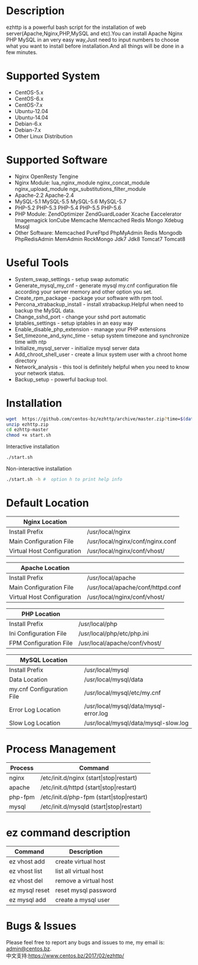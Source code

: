 Description
===========
ezhttp is a powerful bash script for the installation of web server(Apache,Nginx,PHP,MySQL and etc).You can install Apache Nginx PHP MySQL in an very easy way,Just need to input numbers to choose what you want to install before installation.And all things will be done in a few minutes.

Supported System
===============
* CentOS-5.x
* CentOS-6.x
* CentOS-7.x
* Ubuntu-12.04
* Ubuntu-14.04
* Debian-6.x
* Debian-7.x
* Other Linux Distribution

Supported Software
==================
* Nginx OpenResty Tengine
* Nginx Module: lua_nginx_module nginx_concat_module nginx_upload_module ngx_substitutions_filter_module
* Apache-2.2 Apache-2.4
* MySQL-5.1 MySQL-5.5 MySQL-5.6 MySQL-5.7
* PHP-5.2 PHP-5.3 PHP-5.4 PHP-5.5 PHP-5.6
* PHP Module: ZendOptimizer ZendGuardLoader Xcache Eaccelerator Imagemagick IonCube Memcache Memcached Redis Mongo Xdebug Mssql
* Other Software: Memcached PureFtpd PhpMyAdmin Redis Mongodb PhpRedisAdmin MemAdmin RockMongo Jdk7 Jdk8 Tomcat7 Tomcat8

Useful Tools
============
* System_swap_settings - setup swap automatic
* Generate_mysql_my_cnf - generate mysql my.cnf configuration file according your server memory and other option you set.
* Create_rpm_package - package your software with rpm tool.
* Percona_xtrabackup_install - install xtrabackup.Helpful when need to backup the MySQL data.
* Change_sshd_port - change your sshd port automatic
* Iptables_settings - setup iptables in an easy way
* Enable_disable_php_extension - manage your PHP extensions
* Set_timezone_and_sync_time - setup system timezone and synchronize time with ntp
* Initialize_mysql_server - initialize mysql server data
* Add_chroot_shell_user - create a linux system user with a chroot home directory
* Network_analysis - this tool is definitely helpful when you need to know your network status.
* Backup_setup - powerful backup tool.

Installation
============
```bash
wget  https://github.com/centos-bz/ezhttp/archive/master.zip?time=$(date +%s) -O ezhttp.zip
unzip ezhttp.zip
cd ezhttp-master
chmod +x start.sh
```
Interactive installation
```bash
./start.sh
```

Non-interactive installation
```bash
./start.sh -h #  option h to print help info
```

Default Location
=============================
| Nginx Location             |                                  |
|----------------------------|----------------------------------|
| Install Prefix             | /usr/local/nginx                 |
| Main Configuration File    | /usr/local/nginx/conf/nginx.conf |
| Virtual Host Configuration | /usr/local/nginx/conf/vhost/     |

| Apache Location            |                                   |
|----------------------------|-----------------------------------|
| Install Prefix             | /usr/local/apache                 |
| Main Configuration File    | /usr/local/apache/conf/httpd.conf |
| Virtual Host Configuration | /usr/local/nginx/conf/vhost/      |

| PHP Location           |                               |
|------------------------|-------------------------------|
| Install Prefix         | /usr/local/php                |
| Ini Configuration File | /usr/local/php/etc/php.ini    |
| FPM Configuration File | /usr/local/apache/conf/vhost/ |

| MySQL Location            |                                       |
|---------------------------|---------------------------------------|
| Install Prefix            | /usr/local/mysql                      |
| Data Location             | /usr/local/mysql/data                 |
| my.cnf Configuration File | /usr/local/mysql/etc/my.cnf           |
| Error Log Location        | /usr/local/mysql/data/mysql-error.log |
| Slow Log Location         | /usr/local/mysql/data/mysql-slow.log  |

Process Management
==================
| Process | Command                                  |
|---------|------------------------------------------|
| nginx   | /etc/init.d/nginx (start\|stop\|restart)   |
| apache  | /etc/init.d/httpd (start\|stop\|restart)   |
| php-fpm | /etc/init.d/php-fpm (start\|stop\|restart) |
| mysql   | /etc/init.d/mysqld (start\|stop\|restart)  |

ez command description
=======================
| Command | Description                                  |
|---------|------------------------------------------|
| ez vhost add   | create virtual host   |
| ez vhost list  | list all virtual host   |
| ez vhost del | remove a virtual host |
| ez mysql reset  | reset mysql password  |
| ez mysql add  | create a mysql user   |

Bugs & Issues
=============
Please feel free to report any bugs and issues to me, my email is: admin@centos.bz.  
中文支持:https://www.centos.bz/2017/02/ezhttp/
